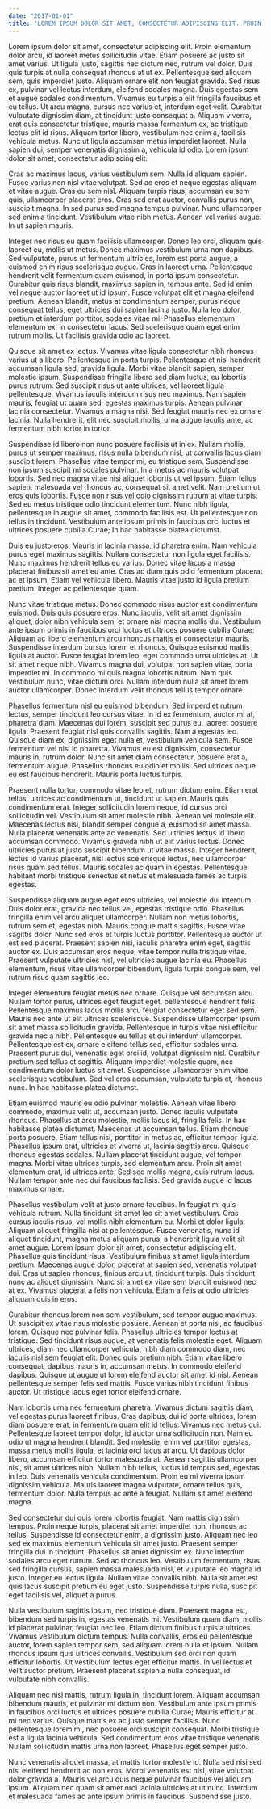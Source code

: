 ```yaml
---
date: "2017-01-01"
title: "LOREM IPSUM DOLOR SIT AMET, CONSECTETUR ADIPISCING ELIT. PROIN ELEMENTUM DOLOR ARCU, ID LAOREET METUS SOLLICITUDIN VITAE. ETIAM POSUERE AC JUSTO SIT AMET VARIUS."
---
```


Lorem ipsum dolor sit amet, consectetur adipiscing elit. Proin elementum dolor
arcu, id laoreet metus sollicitudin vitae. Etiam posuere ac justo sit amet
varius. Ut ligula justo, sagittis nec dictum nec, rutrum vel dolor. Duis quis
turpis at nulla consequat rhoncus at ut ex. Pellentesque sed aliquam sem, quis
imperdiet justo. Aliquam ornare elit non feugiat gravida. Sed risus ex, pulvinar
vel lectus interdum, eleifend sodales magna. Duis egestas sem et augue sodales
condimentum. Vivamus eu turpis a elit fringilla faucibus et eu tellus. Ut arcu
magna, cursus nec varius et, interdum eget velit. Curabitur vulputate dignissim
diam, at tincidunt justo consequat a. Aliquam viverra, erat quis consectetur
tristique, mauris massa fermentum ex, ac tristique lectus elit id risus. Aliquam
tortor libero, vestibulum nec enim a, facilisis vehicula metus. Nunc ut ligula
accumsan metus imperdiet laoreet. Nulla sapien dui, semper venenatis dignissim
a, vehicula id odio. Lorem ipsum dolor sit amet, consectetur adipiscing elit.

Cras ac maximus lacus, varius vestibulum sem. Nulla id aliquam sapien. Fusce
varius non nisl vitae volutpat. Sed ac eros et neque egestas aliquam et vitae
augue. Cras eu sem nisl. Aliquam turpis risus, accumsan eu sem quis, ullamcorper
placerat eros. Cras sed erat auctor, convallis purus non, suscipit magna. In sed
purus sed magna tempus pulvinar. Nunc ullamcorper sed enim a tincidunt.
Vestibulum vitae nibh metus. Aenean vel varius augue. In ut sapien mauris.

Integer nec risus eu quam facilisis ullamcorper. Donec leo orci, aliquam quis
laoreet eu, mollis ut metus. Donec maximus vestibulum urna non dapibus. Sed
vulputate, purus ut fermentum ultricies, lorem est porta augue, a euismod enim
risus scelerisque augue. Cras in laoreet urna. Pellentesque hendrerit velit
fermentum quam euismod, in porta ipsum consectetur. Curabitur quis risus
blandit, maximus sapien in, tempus ante. Sed id enim vel neque auctor laoreet ut
id ipsum. Fusce volutpat elit et magna eleifend pretium. Aenean blandit, metus
at condimentum semper, purus neque consequat tellus, eget ultricies dui sapien
lacinia justo. Nulla leo dolor, pretium et interdum porttitor, sodales vitae mi.
Phasellus elementum elementum ex, in consectetur lacus. Sed scelerisque quam
eget enim rutrum mollis. Ut facilisis gravida odio ac laoreet.

Quisque sit amet ex lectus. Vivamus vitae ligula consectetur nibh rhoncus varius
ut a libero. Pellentesque in porta turpis. Pellentesque et nisl hendrerit,
accumsan ligula sed, gravida ligula. Morbi vitae blandit sapien, semper molestie
ipsum. Suspendisse fringilla libero sed diam luctus, eu lobortis purus rutrum.
Sed suscipit risus ut ante ultrices, vel laoreet ligula pellentesque. Vivamus
iaculis interdum risus nec maximus. Nam sapien mauris, feugiat ut quam sed,
egestas maximus turpis. Aenean pulvinar lacinia consectetur. Vivamus a magna
nisi. Sed feugiat mauris nec ex ornare lacinia. Nulla hendrerit, elit nec
suscipit mollis, urna augue iaculis ante, ac fermentum nibh tortor in tortor.

Suspendisse id libero non nunc posuere facilisis ut in ex. Nullam mollis, purus
ut semper maximus, risus nulla bibendum nisl, ut convallis lacus diam suscipit
lorem. Phasellus vitae tempor mi, eu tristique sem. Suspendisse non ipsum
suscipit mi sodales pulvinar. In a metus ac mauris volutpat lobortis. Sed nec
magna vitae nisi aliquet lobortis ut vel ipsum. Etiam tellus sapien, malesuada
vel rhoncus ac, consequat sit amet velit. Nam pretium ut eros quis lobortis.
Fusce non risus vel odio dignissim rutrum at vitae turpis. Sed eu metus
tristique odio tincidunt elementum. Nunc nibh ligula, pellentesque in augue sit
amet, commodo facilisis est. Ut pellentesque non tellus in tincidunt. Vestibulum
ante ipsum primis in faucibus orci luctus et ultrices posuere cubilia Curae; In
hac habitasse platea dictumst.

Duis eu justo eros. Mauris in lacinia massa, id pharetra enim. Nam vehicula
purus eget maximus sagittis. Nullam consectetur non ligula eget facilisis. Nunc
maximus hendrerit tellus eu varius. Donec vitae lacus a massa placerat finibus
sit amet eu ante. Cras ac diam quis odio fermentum placerat ac et ipsum. Etiam
vel vehicula libero. Mauris vitae justo id ligula pretium pretium. Integer ac
pellentesque quam.

Nunc vitae tristique metus. Donec commodo risus auctor est condimentum euismod.
Duis quis posuere eros. Nunc iaculis, velit sit amet dignissim aliquet, dolor
nibh vehicula sem, et ornare nisl magna mollis dui. Vestibulum ante ipsum primis
in faucibus orci luctus et ultrices posuere cubilia Curae; Aliquam ac libero
elementum arcu rhoncus mattis et consectetur mauris. Suspendisse interdum cursus
lorem et rhoncus. Quisque euismod mattis ligula at auctor. Fusce feugiat lorem
leo, eget commodo urna ultricies at. Ut sit amet neque nibh. Vivamus magna dui,
volutpat non sapien vitae, porta imperdiet mi. In commodo mi quis magna lobortis
rutrum. Nam quis vestibulum nunc, vitae dictum orci. Nullam interdum nulla sit
amet lorem auctor ullamcorper. Donec interdum velit rhoncus tellus tempor
ornare.

Phasellus fermentum nisl eu euismod bibendum. Sed imperdiet rutrum lectus,
semper tincidunt leo cursus vitae. In id ex fermentum, auctor mi at, pharetra
diam. Maecenas dui lorem, suscipit sed purus eu, laoreet posuere ligula.
Praesent feugiat nisl quis convallis sagittis. Nam a egestas leo. Quisque diam
ex, dignissim eget nulla et, vestibulum vehicula sem. Fusce fermentum vel nisi
id pharetra. Vivamus eu est dignissim, consectetur mauris in, rutrum dolor. Nunc
sit amet diam consectetur, posuere erat a, fermentum augue. Phasellus rhoncus eu
odio et mollis. Sed ultrices neque eu est faucibus hendrerit. Mauris porta
luctus turpis.

Praesent nulla tortor, commodo vitae leo et, rutrum dictum enim. Etiam erat
tellus, ultrices ac condimentum ut, tincidunt ut sapien. Mauris quis condimentum
erat. Integer sollicitudin lorem neque, id cursus orci sollicitudin vel.
Vestibulum sit amet molestie nibh. Aenean vel molestie elit. Maecenas lectus
nisi, blandit semper congue a, euismod sit amet massa. Nulla placerat venenatis
ante ac venenatis. Sed ultricies lectus id libero accumsan commodo. Vivamus
gravida nibh ut elit varius luctus. Donec ultricies purus at justo suscipit
bibendum ut vitae massa. Integer hendrerit, lectus id varius placerat, nisl
lectus scelerisque lectus, nec ullamcorper risus quam sed tellus. Mauris sodales
ac quam in egestas. Pellentesque habitant morbi tristique senectus et netus et
malesuada fames ac turpis egestas.

Suspendisse aliquam augue eget eros ultricies, vel molestie dui interdum. Duis
dolor erat, gravida nec tellus vel, egestas tristique odio. Phasellus fringilla
enim vel arcu aliquet ullamcorper. Nullam non metus lobortis, rutrum sem et,
egestas nibh. Mauris congue mattis sagittis. Fusce vitae sagittis dolor. Nunc
sed eros et turpis luctus porttitor. Pellentesque auctor ut est sed placerat.
Praesent sapien nisi, iaculis pharetra enim eget, sagittis auctor ex. Duis
accumsan eros neque, vitae tempor nulla tristique vitae. Praesent vulputate
ultricies nisl, vel ultricies augue lacinia eu. Phasellus elementum, risus vitae
ullamcorper bibendum, ligula turpis congue sem, vel rutrum risus quam sagittis
leo.

Integer elementum feugiat metus nec ornare. Quisque vel accumsan arcu. Nullam
tortor purus, ultrices eget feugiat eget, pellentesque hendrerit felis.
Pellentesque maximus lacus mollis arcu feugiat consectetur eget sed sem. Mauris
nec ante ut elit ultrices scelerisque. Suspendisse ullamcorper ipsum sit amet
massa sollicitudin gravida. Pellentesque in turpis vitae nisi efficitur gravida
nec a nibh. Pellentesque eu tellus et dui interdum ullamcorper. Pellentesque est
ex, ornare eleifend tellus sed, efficitur sodales urna. Praesent purus dui,
venenatis eget orci id, volutpat dignissim nisl. Curabitur pretium sed tellus et
sagittis. Aliquam imperdiet molestie quam, nec condimentum dolor luctus sit
amet. Suspendisse ullamcorper enim vitae scelerisque vestibulum. Sed vel eros
accumsan, vulputate turpis et, rhoncus nunc. In hac habitasse platea dictumst.

Etiam euismod mauris eu odio pulvinar molestie. Aenean vitae libero commodo,
maximus velit ut, accumsan justo. Donec iaculis vulputate rhoncus. Phasellus at
arcu molestie, mollis lacus id, fringilla felis. In hac habitasse platea
dictumst. Maecenas ut accumsan tellus. Etiam rhoncus porta posuere. Etiam tellus
nisi, porttitor in metus ac, efficitur tempor ligula. Phasellus ipsum erat,
ultricies et viverra ut, lacinia sagittis arcu. Quisque rhoncus egestas sodales.
Nullam placerat tincidunt augue, vel tempor magna. Morbi vitae ultrices turpis,
sed elementum arcu. Proin sit amet elementum erat, id ultrices ante. Sed sed
mollis magna, quis rutrum lacus. Nullam tempor ante nec dui faucibus facilisis.
Sed gravida augue id lacus maximus ornare.

Phasellus vestibulum velit at justo ornare faucibus. In feugiat mi quis vehicula
rutrum. Nulla tincidunt sit amet leo sit amet vestibulum. Cras cursus iaculis
risus, vel mollis nibh elementum eu. Morbi et dolor ligula. Aliquam aliquet
fringilla nisi at pellentesque. Fusce venenatis, nunc id aliquet tincidunt,
magna metus aliquam purus, a hendrerit ligula velit sit amet augue. Lorem ipsum
dolor sit amet, consectetur adipiscing elit. Phasellus quis tincidunt risus.
Vestibulum finibus sit amet ligula interdum pretium. Maecenas augue dolor,
placerat at sapien sed, venenatis volutpat dui. Cras ut sapien rhoncus, finibus
arcu ut, tincidunt turpis. Duis tincidunt nunc ac aliquet dignissim. Nunc sit
amet ex vitae sem blandit euismod nec at ex. Vivamus placerat a felis non
vehicula. Etiam a felis at odio ultricies aliquam quis in eros.

Curabitur rhoncus lorem non sem vestibulum, sed tempor augue maximus. Ut
suscipit ex vitae risus molestie posuere. Aenean et porta nisi, ac faucibus
lorem. Quisque nec pulvinar felis. Phasellus ultricies tempor lectus at
tristique. Sed tincidunt risus augue, at venenatis felis molestie eget. Aliquam
ultrices, diam nec ullamcorper vehicula, nibh diam commodo diam, nec iaculis
nisl sem feugiat elit. Donec quis pretium nibh. Etiam vitae libero consequat,
dapibus mauris in, accumsan metus. In commodo eleifend dapibus. Quisque ut augue
ut lorem eleifend auctor sit amet id nisl. Aenean pellentesque semper felis sed
mattis. Fusce varius nibh tincidunt finibus auctor. Ut tristique lacus eget
tortor eleifend ornare.

Nam lobortis urna nec fermentum pharetra. Vivamus dictum sagittis diam, vel
egestas purus laoreet finibus. Cras dapibus, dui id porta ultrices, lorem diam
posuere erat, in fermentum quam elit id tellus. Vivamus nec metus dui.
Pellentesque laoreet tempor dolor, id auctor urna sollicitudin non. Nam eu odio
ut magna hendrerit blandit. Sed molestie, enim vel porttitor egestas, massa
metus mollis ligula, et lacinia orci lacus at arcu. Ut dapibus dolor libero,
accumsan efficitur tortor malesuada at. Aenean sagittis ullamcorper nisi, sit
amet ultrices nibh. Nullam nibh tellus, luctus id tempus sed, egestas in leo.
Duis venenatis vehicula condimentum. Proin eu mi viverra ipsum dignissim
vehicula. Mauris laoreet magna vulputate, ornare tellus quis, fermentum dolor.
Nulla tempus ac ante a feugiat. Nullam sit amet eleifend magna.

Sed consectetur dui quis lorem lobortis feugiat. Nam mattis dignissim tempus.
Proin neque turpis, placerat sit amet imperdiet non, rhoncus ac tellus.
Suspendisse id consectetur enim, a dignissim justo. Aliquam nec leo sed ex
maximus elementum vehicula sit amet justo. Praesent semper fringilla dui in
tincidunt. Phasellus sit amet dignissim ex. Nunc interdum sodales arcu eget
rutrum. Sed ac rhoncus leo. Vestibulum fermentum, risus sed fringilla cursus,
sapien massa malesuada nisl, et vulputate leo magna id justo. Integer eu lectus
ligula. Nullam vitae convallis nibh. Nulla sit amet est quis lacus suscipit
pretium eu eget justo. Suspendisse turpis nulla, suscipit eget facilisis vel,
aliquet a purus.

Nulla vestibulum sagittis ipsum, nec tristique diam. Praesent magna est,
bibendum sed turpis in, egestas venenatis mi. Vestibulum quam diam, mollis id
placerat pulvinar, feugiat nec leo. Etiam dictum finibus turpis a ultrices.
Vivamus vestibulum dictum tempus. Nulla convallis, eros eu pellentesque auctor,
lorem sapien tempor sem, sed aliquam lorem nulla et ipsum. Nullam rhoncus ipsum
quis ultrices convallis. Vestibulum sed orci non quam efficitur lobortis. Ut
vestibulum lectus eget efficitur mattis. In vel lectus et velit auctor pretium.
Praesent placerat sapien a nulla consequat, id vulputate nibh convallis.

Aliquam nec nisl mattis, rutrum ligula in, tincidunt lorem. Aliquam accumsan
bibendum mauris, et pulvinar mi dictum non. Vestibulum ante ipsum primis in
faucibus orci luctus et ultrices posuere cubilia Curae; Mauris efficitur at mi
nec varius. Quisque mattis ex ac justo semper facilisis. Nunc pellentesque lorem
mi, nec posuere orci suscipit consequat. Morbi tristique est a ligula lacinia
vehicula. Sed condimentum eros vitae tristique venenatis. Nullam sollicitudin
mattis urna non laoreet. Phasellus eget semper justo.

Nunc venenatis aliquet massa, at mattis tortor molestie id. Nulla sed nisi sed
nisl eleifend hendrerit ac non eros. Morbi venenatis est nisl, vitae volutpat
dolor gravida a. Mauris vel arcu quis neque pulvinar faucibus vel aliquam ipsum.
Aliquam nec quam sit amet orci lacinia ultricies at ut nunc. Interdum et
malesuada fames ac ante ipsum primis in faucibus. Suspendisse justo.
